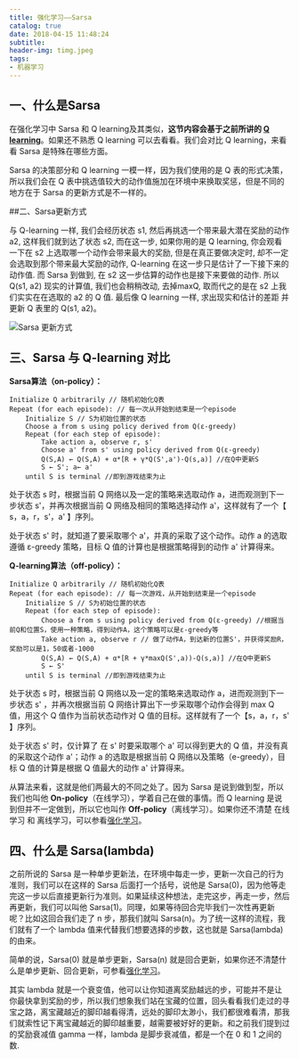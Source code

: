 ```yaml
---
title: 强化学习——Sarsa
catalog: true
date: 2018-04-15 11:48:24
subtitle:
header-img: timg.jpeg
tags:
- 机器学习
---
```

## 一、什么是Sarsa
在强化学习中 Sarsa 和 Q learning及其类似，**这节内容会基于之前所讲的 [Q learning](https://www.jianshu.com/p/44ce8a55d820)**。如果还不熟悉 Q learning 可以去看看。我们会对比 Q learning，来看看 Sarsa 是特殊在哪些方面。

Sarsa 的决策部分和 Q learning 一模一样，因为我们使用的是 Q 表的形式决策，所以我们会在 Q 表中挑选值较大的动作值施加在环境中来换取奖惩，但是不同的地方在于 Sarsa 的更新方式是不一样的。

##二、Sarsa更新方式

与 Q-learning 一样, 我们会经历状态 s1, 然后再挑选一个带来最大潜在奖励的动作 a2, 这样我们就到达了状态 s2, 而在这一步, 如果你用的是 Q learning, 你会观看一下在 s2 上选取哪一个动作会带来最大的奖励, 但是在真正要做决定时, 却不一定会选取到那个带来最大奖励的动作, Q-learning 在这一步只是估计了一下接下来的动作值. 而 Sarsa 到做到, 在 s2 这一步估算的动作也是接下来要做的动作. 所以 Q(s1, a2) 现实的计算值, 我们也会稍稍改动, 去掉maxQ, 取而代之的是在 s2 上我们实实在在选取的 a2 的 Q 值. 最后像 Q learning 一样, 求出现实和估计的差距 并更新 Q 表里的 Q(s1, a2)。

![Sarsa 更新方式](https://upload-images.jianshu.io/upload_images/2708793-1d16b1f39a67b5ab.png?imageMogr2/auto-orient/strip%7CimageView2/2/w/1240)

## 三、Sarsa 与 Q-learning 对比

**Sarsa算法（on-policy）：**
```
Initialize Q arbitrarily // 随机初始化Q表
Repeat (for each episode): // 每一次从开始到结束是一个episode
    Initialize S // S为初始位置的状态
    Choose a from s using policy derived from Q(ε-greedy) 
    Repeat (for each step of episode):
        Take action a, observe r, s'
        Choose a' from s' using policy derived from Q(ε-greedy) 
        Q(S,A) ← Q(S,A) + α*[R + γ*Q(S',a')-Q(s,a)] //在Q中更新S
        S ← S'; a← a'
    until S is terminal //即到游戏结束为止
```

处于状态 s 时，根据当前 Q 网络以及一定的策略来选取动作 a，进而观测到下一步状态 s'，并再次根据当前 Q 网络及相同的策略选择动作 a'，这样就有了一个【 s，a，r，s'，a' 】序列。

处于状态 s' 时，就知道了要采取哪个 a'，并真的采取了这个动作。动作 a 的选取遵循 ε-greedy 策略，目标 Q 值的计算也是根据策略得到的动作 a' 计算得来。

**Q-learning算法（off-policy）：**
```
Initialize Q arbitrarily // 随机初始化Q表
Repeat (for each episode): // 每一次游戏，从开始到结束是一个episode
    Initialize S // S为初始位置的状态
    Repeat (for each step of episode):
        Choose a from s using policy derived from Q(ε-greedy) //根据当前Q和位置S，使用一种策略，得到动作A，这个策略可以是ε-greedy等
        Take action a, observe r // 做了动作A，到达新的位置S'，并获得奖励R，奖励可以是1，50或者-1000
        Q(S,A) ← Q(S,A) + α*[R + γ*maxQ(S',a))-Q(s,a)] //在Q中更新S
        S ← S'
    until S is terminal //即到游戏结束为止
```
处于状态 s 时，根据当前 Q 网络以及一定的策略来选取动作 a，进而观测到下一步状态 s' ，并再次根据当前 Q 网络计算出下一步采取哪个动作会得到 max Q 值，用这个 Q 值作为当前状态动作对 Q 值的目标。这样就有了一个【s，a，r，s' 】序列。

处于状态 s' 时，仅计算了 在 s' 时要采取哪个 a' 可以得到更大的 Q 值，并没有真的采取这个动作 a'；动作 a 的选取是根据当前 Q 网络以及策略（e-greedy），目标 Q 值的计算是根据 Q 值最大的动作 a' 计算得来。

从算法来看，这就是他们两最大的不同之处了。因为 Sarsa 是说到做到型，所以我们也叫他 **On-policy**（在线学习），学着自己在做的事情。而 Q learning 是说到但并不一定做到，所以它也叫作 **Off-policy**（离线学习）。如果你还不清楚 在线学习 和 离线学习，可以参看[强化学习](https://www.jianshu.com/p/f8b71a5e6b4d)。

## 四、什么是 Sarsa(lambda)
之前所说的 Sarsa 是一种单步更新法，在环境中每走一步，更新一次自己的行为准则，我们可以在这样的 Sarsa 后面打一个括号，说他是 Sarsa(0)，因为他等走完这一步以后直接更新行为准则。如果延续这种想法，走完这步，再走一步，然后再更新，我们可以叫他 Sarsa(1)。同理，如果等待回合完毕我们一次性再更新呢？比如这回合我们走了 n 步，那我们就叫 Sarsa(n)。为了统一这样的流程，我们就有了一个 lambda 值来代替我们想要选择的步数，这也就是 Sarsa(lambda) 的由来。

简单的说，Sarsa(0) 就是单步更新，Sarsa(n) 就是回合更新，如果你还不清楚什么是单步更新、回合更新，可参看[强化学习](https://www.jianshu.com/p/f8b71a5e6b4d)。

其实 lambda 就是一个衰变值，他可以让你知道离奖励越远的步，可能并不是让你最快拿到奖励的步，所以我们想象我们站在宝藏的位置，回头看看我们走过的寻宝之路，离宝藏越近的脚印越看得清，远处的脚印太渺小，我们都很难看清，那我们就索性记下离宝藏越近的脚印越重要，越需要被好好的更新。和之前我们提到过的奖励衰减值 gamma 一样，lambda 是脚步衰减值，都是一个在 0 和 1 之间的数.